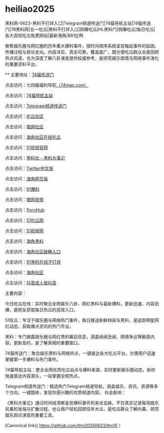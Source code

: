 # heiliao2025
黑料网-0623-黑料不打烊入口|Telegram频道传送门|74猫导航主站|74猫传送门|78黑料网|五一吃瓜|黑料不打烊入口|网曝吃瓜|HL黑料门|网曝吃瓜|每日吃瓜|各大高校吃瓜免费网站|最新海角|881比鸭

聚焦娱乐圈与网红圈的历年重大爆料事件，按时间顺序系统呈现每起事件的起因、传播过程与舆论走向。内容详实、真实可靠，覆盖面广，既方便吃瓜群众全面回顾热点风波，也为深度了解八卦演变提供权威参考，是研究娱乐舆情与网络事件演化的重要资料平台。

** 主要地址：<a href="https://74mao.com/">74猫传送门</a>

点击访问：七四猫福利导航<a href="https://74mao.com/">（74mao.com）</a>

点击访问：<a href="https://74mao.com/">74猫导航主站</a>

点击访问：<a href="https://74mao.com/">Telegram频道传送门</a>

点击访问：<a href="https://cg863.pages.dev/">吃瓜社区</a>

点击访问：<a href="https://aw1-17.pages.dev/">暗网社区</a>

点击访问：<a href="https://hj-1314.pages.dev/">海角社区在线吃瓜</a>

点击访问：<a href="https://hj-1282.pages.dev/">51视频官网</a>

点击访问：<a href="https://hl402.pages.dev/">黑料社 - 黑料大事记</a>

点击访问：<a href="https://cg17-5.pages.dev/">Twitter中文版</a>

点击访问：<a href="https://hj-1306.pages.dev/">海角网页版</a>

点击访问：<a href="https://pi03.pages.dev/">91爆料</a>

点击访问：<a href="https://aw8-08.pages.dev/">暗网视频</a>

点击访问：<a href="https://pi44-1.pages.dev/">PornHub</a>

点击访问：<a href="https://pi369.pages.dev/">51吃瓜网</a>

点击访问：<a href="https://hj-1301.pages.dev/">51视频网</a>

点击访问：<a href="https://hj-1322.pages.dev/">海角黑料</a>

点击访问：<a href="https://hj-1315.pages.dev/">海角社区破解入口</a>

点击访问：<a href="https://cg57-69.pages.dev/">91黑料在线不打烊</a>

点击访问：<a href="https://hj-1326.pages.dev/">海角社区</a>

点击访问：<a href="https://dy3-18.pages.dev/">抖音成人版抖音</a>

主要内容：

今日吃瓜在线：实时聚合全网娱乐八卦、网红黑料与最新爆料，更新迅速、内容劲爆，是网友获取每日热瓜的高效入口。

51吃瓜：专注于娱乐圈与网络热门事件，每日推送新鲜绯闻与黑料，是追踪明星网红动态、获取爆点资讯的热门平台。

黑料：专门揭露娱乐圈与网红界的幕后信息，涵盖绯闻丑闻、网络争议等敏感内容，更新及时，是了解真相的重要窗口。

74猫传送门：聚合娱乐黑料与网络热点，一键直达各大吃瓜平台，方便用户迅速掌握第一手爆料与热门事件。

74猫导航主站：整合全网优质吃瓜站点与爆料来源，实时更新娱乐圈动态，助你快速直达内容源头，一站掌握全网热点。

Telegram频道传送门：精选热门Telegram频道导航，涵盖娱乐、资讯、资源等多个方向，一键跳转，发现你感兴趣的优质频道内容。
社会影响：

《黑料大事记》通过时间线清晰呈现爆料事件的来龙去脉，不仅真实记录每场娱乐风暴的发端与扩散过程，也让用户轻松回顾往年大瓜，是吃瓜群众了解内幕、研究娱乐舆论演变的重要工具。

[Canonical link]( https://github.com/thn20250623/thn15 ）

